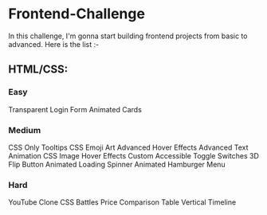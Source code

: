# Frontend-Challenge
In this challenge, I'm gonna start building frontend projects from basic to advanced.
Here is the list :-
## HTML/CSS:
### Easy
Transparent Login Form
Animated Cards
### Medium
CSS Only Tooltips
CSS Emoji Art
Advanced Hover Effects 
Advanced Text Animation 
CSS Image Hover Effects
Custom Accessible Toggle Switches
3D Flip Button 
Animated Loading Spinner 
Animated Hamburger Menu 
### Hard
YouTube Clone 
CSS Battles
Price Comparison Table 
Vertical Timeline 